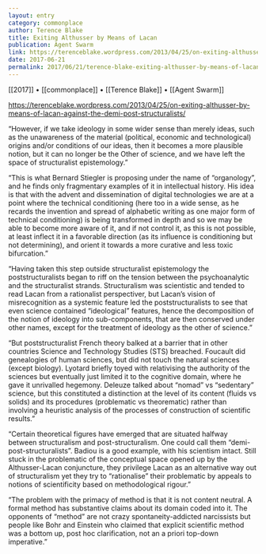```yaml
---
layout: entry
category: commonplace
author: Terence Blake
title: Exiting Althusser by Means of Lacan
publication: Agent Swarm
link: https://terenceblake.wordpress.com/2013/04/25/on-exiting-althusser-by-means-of-lacan-against-the-demi-post-structuralists/
date: 2017-06-21
permalink: 2017/06/21/terence-blake-exiting-althusser-by-means-of-lacan
---
```


[[2017]] • [[commonplace]] • [[Terence Blake]] • [[Agent Swarm]] 

https://terenceblake.wordpress.com/2013/04/25/on-exiting-althusser-by-means-of-lacan-against-the-demi-post-structuralists/

“However, if we take ideology in some wider sense than merely ideas, such as the unawareness of the material (political, economic and technological) origins and/or conditions of our ideas, then it becomes a more plausible notion, but it can no longer be the Other of science, and we have left the space of structuralist epistemology.”

“This is what Bernard Stiegler is proposing under the name of “organology”, and he finds only fragmentary examples of it in intellectual history. His idea is that with the advent and dissemination of digital technologies we are at a point where the technical conditioning (here too in a wide sense, as he recards the invention and spread of alphabetic writing as one major form of technical conditioning) is being transformed in depth and so we may be able to become more aware of it, and if not control it, as this is not possible, at least inflect it in a favorable direction (as its influence is conditioning but not determining), and orient it towards a more curative and less toxic bifurcation.”

“Having taken this step outside structuralist epistemology the poststructuralists began to riff on the tension between the psychoanalytic and the structuralist strands. Structuralism was scientistic and tended to read Lacan from a rationalist perspectiver, but Lacan’s vision of misrecognition as a systemic feature led the poststructuralists to see that even science contained “ideological” features, hence the decomposition of the notion of ideology into sub-components, that are then conserved under other names, except for the treatment of ideology as the other of science.”

“But poststructuralist French theory balked at a barrier that in other countries Science and Technology Studies (STS) breached. Foucault did genealogies of human sciences, but did not touch the natural sciences (except biology). Lyotard briefly toyed with relativising the authority of the sciences but eventually just limited it to the cognitive domain, where he gave it unrivalled hegemony. Deleuze talked about “nomad” vs “sedentary” science, but this constituted a distinction at the level of its content (fluids vs solids) and its procedures (problematic vs theorematic) rather than involving a heuristic analysis of the processes of construction of scientific results.”

“Certain theoretical figures have emerged that are situated halfway between structuralism and post-structuralism. One could call them “demi-post-structuralists”. Badiou is a good example, with his scientism intact. Still stuck in the problematic of the conceptual space opened up by the Althusser-Lacan conjuncture, they privilege Lacan as an alternative way out of structuralism yet they try to “rationalise” their problematic by appeals to notions of scientificity based on methodological rigour.”

“The problem with the primacy of method is that it is not content neutral. A formal method has substantive claims about its domain coded into it. The opponents of “method” are not crazy spontaneity-addicted narcissists but people like Bohr and Einstein who claimed that explicit scientific method was a bottom up, post hoc clarification, not an a priori top-down imperative.”
